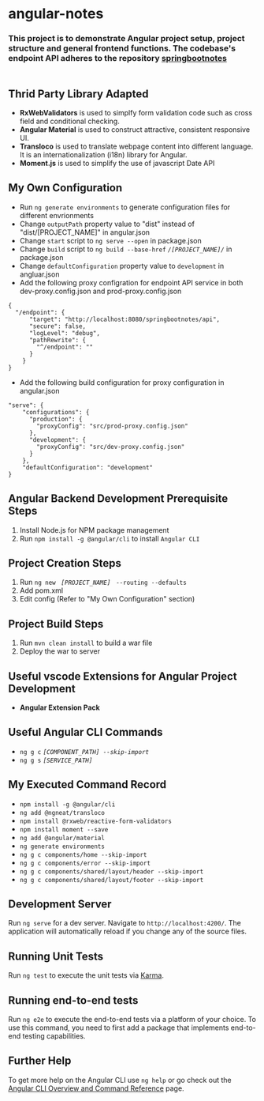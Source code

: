 # angular-notes

### This project is to demonstrate Angular project setup, project structure and general frontend functions. The codebase's endpoint API adheres to the repository [springbootnotes](https://github.com/homeboykeroro/springbootnotes) <br/><br/>

## Thrid Party Library Adapted
- **RxWebValidators** is used to simplfy form validation code such as cross field and conditional checking.
- **Angular Material** is used to construct attractive, consistent responsive UI.
- **Transloco** is used to translate webpage content into different language. It is an internationalization (i18n) library for Angular.
- **Moment.js** is used to simplify the use of javascript Date API

## My Own Configuration
- Run `ng generate environments` to generate configuration files for different envrionments
- Change `outputPath` property value to "dist" instead of "dist/[PROJECT_NAME]" in angular.json
- Change `start` script to `ng serve --open` in package.json
- Change `build` script to `ng build --base-href` *`/[PROJECT_NAME]/`* in package.json
- Change `defaultConfiguration` property value to `development` in angluar.json
- Add the following proxy configration for endpoint API service in both dev-proxy.config.json and prod-proxy.config.json 
```
{
  "/endpoint": {
      "target": "http://localhost:8080/springbootnotes/api",
      "secure": false,
      "logLevel": "debug",
      "pathRewrite": {
        "^/endpoint": ""
      }
    }
}
```
- Add the following build configuration for proxy configuration in angular.json
```
"serve": {
    "configurations": {
      "production": {
        "proxyConfig": "src/prod-proxy.config.json"
      },
      "development": {
        "proxyConfig": "src/dev-proxy.config.json"
      }
    },
    "defaultConfiguration": "development"
}
```

## Angular Backend Development Prerequisite Steps
1. Install Node.js for NPM package management
2. Run `npm install -g @angular/cli` to install `Angular CLI`

## Project Creation Steps
1. Run `ng new ` *`[PROJECT_NAME]`* ` --routing --defaults`
2. Add pom.xml
3. Edit config (Refer to "My Own Configuration" section)

## Project Build Steps
1. Run `mvn clean install` to build a war file
2. Deploy the war to server

## Useful vscode Extensions for Angular Project Development
- **Angular Extension Pack**

## Useful Angular CLI Commands
- `ng g c` *`[COMPONENT_PATH] --skip-import`*
- `ng g s` *`[SERVICE_PATH]`*

## My Executed Command Record
- `npm install -g @angular/cli`
- `ng add @ngneat/transloco`
- `npm install @rxweb/reactive-form-validators`
- `npm install moment --save`
- `ng add @angular/material`
- `ng generate environments`
- `ng g c components/home --skip-import`
- `ng g c components/error --skip-import`
- `ng g c components/shared/layout/header --skip-import`
- `ng g c components/shared/layout/footer --skip-import`

## Development Server

Run `ng serve` for a dev server. Navigate to `http://localhost:4200/`. The application will automatically reload if you change any of the source files.

## Running Unit Tests

Run `ng test` to execute the unit tests via [Karma](https://karma-runner.github.io).

## Running end-to-end tests

Run `ng e2e` to execute the end-to-end tests via a platform of your choice. To use this command, you need to first add a package that implements end-to-end testing capabilities.

## Further Help

To get more help on the Angular CLI use `ng help` or go check out the [Angular CLI Overview and Command Reference](https://angular.io/cli) page.
